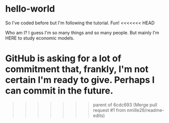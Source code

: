 # hello-world
So I've coded before but I'm following the tutorial. Fun!
<<<<<<< HEAD

Who am I? I guess I'm so many things and so many people. But mainly I'm HERE to study economic models. 

GitHub is asking for a lot of commitment that, frankly, I'm not certain I'm ready to give. Perhaps I can commit in the future.
=======
>>>>>>> parent of 6cdc693 (Merge pull request #1 from nmille26/readme-edits)
